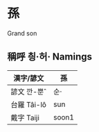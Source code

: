 # 孫
Grand son

## 稱呼 칑·허· Namings

漢字/諺文 | 孫
--- | ---
諺文 깐-뿐ˆ | 순·
台羅 Tâi-lô | sun
戴字 Taiji | soon1


